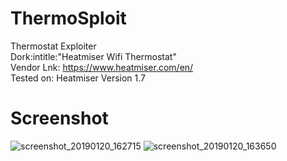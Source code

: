 # ThermoSploit
Thermostat Exploiter<br>
Dork:intitle:"Heatmiser Wifi Thermostat"<br>
Vendor Lnk: https://www.heatmiser.com/en/ <br>
Tested on: Heatmiser Version 1.7
# Screenshot
![screenshot_20190120_162715](https://user-images.githubusercontent.com/32659320/51437424-dbec9100-1cd0-11e9-9782-470bd2512d01.png)
![screenshot_20190120_163650](https://user-images.githubusercontent.com/32659320/51437503-cf1c6d00-1cd1-11e9-96fa-f5b6dc7176f6.png)
